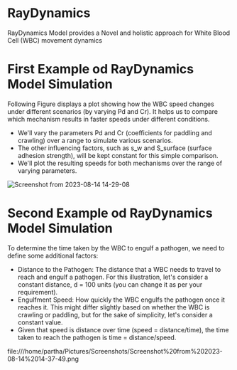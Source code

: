 # RayDynamics
RayDynamics Model provides a Novel and holistic approach for White Blood Cell (WBC) movement dynamics

# First Example od RayDynamics Model Simulation
Following Figure displays a plot showing how the WBC speed changes under different scenarios (by varying Pd and Cr). It helps us to compare which mechanism results in faster speeds under different conditions. 
* We'll vary the parameters Pd and Cr (coefficients for paddling and crawling) over a range to simulate various scenarios.
* The other influencing factors, such as s_w and S_surface (surface adhesion strength), will be kept constant for this simple comparison.
* We'll plot the resulting speeds for both mechanisms over the range of varying parameters.

![Screenshot from 2023-08-14 14-29-08](https://github.com/ParthaPRay/RayDynamics/assets/1689639/5544a3c3-cdf3-4a8b-bc33-b9c03c39c4c3)

# Second Example od RayDynamics Model Simulation

To determine the time taken by the WBC to engulf a pathogen, we need to define some additional factors:
* Distance to the Pathogen: The distance that a WBC needs to travel to reach and engulf a pathogen. For this illustration, let's consider a constant distance, d = 100 units (you can change it as per your requirement).
* Engulfment Speed: How quickly the WBC engulfs the pathogen once it reaches it. This might differ slightly based on whether the WBC is crawling or paddling, but for the sake of simplicity, let's consider a constant value.
* Given that speed is distance over time (speed = distance/time), the time taken to reach the pathogen is time = distance/speed.

file:///home/partha/Pictures/Screenshots/Screenshot%20from%202023-08-14%2014-37-49.png


